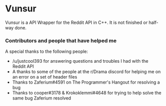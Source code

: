 # Vunsur
Vunsur is a API Wrapper for the Reddit API in C++. It is not finished or half-way done.

### Contributors and people that have helped me
A special thanks to the following people:
- /u/justcool393 for answering questions and troubles I had with the Reddit API
- A thanks to some of the people at the r/Drama discord for helping me on an error on a set of header files
- Thanks to Zaferium#4591 on The Programmer's Hangout for resolving a bug
- Thanks to cooper#3178 & Krokoklemmi#4648 for trying to help solve the same bug Zaferium resolved
